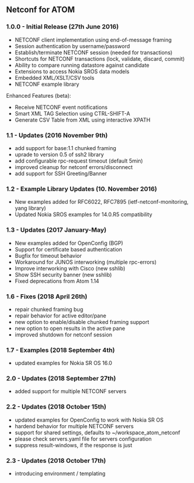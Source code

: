 ## Netconf for ATOM

### 1.0.0 - Initial Release (27th June 2016)
* NETCONF client implementation using end-of-message framing
* Session authentication by username/password
* Establish/terminate NETCONF session (needed for transactions)
* Shortcuts for NETCONF transactions (lock, validate, discard, commit)
* Ability to compare running datastore against candidate
* Extensions to access Nokia SROS data models
* Embedded XML/XSLT/CSV tools
* NETCONF example library

Enhanced Features (beta):
* Receive NETCONF event notifications
* Smart XML TAG Selection using CTRL-SHIFT-A
* Generate CSV Table from XML using interactive XPATH

### 1.1 - Updates (2016 November 9th)
* add support for base:1.1 chunked framing
* uprade to version 0.5 of ssh2 library
* add configurable rpc-request timeout (default 5min)
* improved cleanup for netconf errors/disconnect
* add support for SSH Greeting/Banner

### 1.2 - Example Library Updates (10. November 2016)
* New examples added for RFC6022, RFC7895
  (ietf-netconf-monitoring, yang library)
* Updated Nokia SROS examples for 14.0.R5 compatibility

### 1.3 - Updates (2017 January-May)
* New examples added for OpenConfig (BGP)
* Support for certificate based authentication
* Bugfix for timeout behavior
* Workaround for JUNOS interworking (multiple rpc-errors)
* Improve interworking with Cisco (new sshlib)
* Show SSH security banner (new sshlib)
* Fixed deprecations from Atom 1.14

### 1.6 - Fixes (2018 April 26th)
* repair chunked framing bug
* repair behavior for active editor/pane
* new option to enable/disable chunked framing support
* new option to open results in the active pane
* improved shutdown for netconf session

### 1.7 - Examples (2018 September 4th)
* updated examples for Nokia SR OS 16.0

### 2.0 - Updates (2018 September 27th)
* added support for multiple NETCONF servers

### 2.2 - Updates (2018 October 15th)
* updated examples for OpenConfig to work with Nokia SR OS
* hardend behavior for multiple NETCONF servers
* support for shared settings, defaults to ~/workspace_atom_netconf
* please check servers.yaml file for servers configuration
* suppress result-windows, if the response is just <ok>

### 2.3 - Updates (2018 October 17th)
* introducing environment / templating
